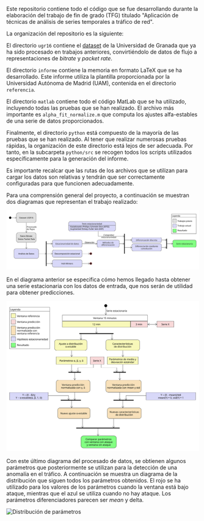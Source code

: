 Este repositorio contiene todo el código que se fue desarrollando durante la elaboración del trabajo de fin de grado (TFG) titulado "Aplicación de técnicas de análisis de series temporales a tráfico de red".

La organización del repositorio es la siguiente:

El directorio `ugr16` contiene el [dataset](https://nesg.ugr.es/nesg-ugr16/) de la Universidad de Granada que ya ha sido procesado en trabajos anteriores, convirtiéndolo de datos de flujo a representaciones de _bitrate_ y _packet rate_.

El directorio `informe` contiene la memoria en formato LaTeX que se ha desarrollado. Este informe utiliza la plantilla proporcionada por la Universidad Autónoma de Madrid (UAM), contenida en el directorio `referencia`.

El directorio `matlab` contiene todo el código MatLab que se ha utilizado, incluyendo todas las pruebas que se han realizado. El archivo más importante es `alpha_fit_normalize.m` que computa los ajustes alfa-estables de una serie de datos proporcionados.

Finalmente, el directorio `python` está compuesto de la mayoría de las pruebas que se han realizado. Al tener que realizar numerosas pruebas rápidas, la organización de este directorio está lejos de ser adecuada. Por tanto, en la subcarpeta `python/src` se recogen todos los scripts utilizados específicamente para la generación del informe.

Es importante recalcar que las rutas de los archivos que se utilizan para cargar los datos son relativas y tendrán que ser correctamente configuradas para que funcionen adecuadamente.

Para una comprensión general del proyecto, a continuación se muestran dos diagramas que representan el trabajo realizado:

![Diagrama de análisis de datos](img/diagrama_1.svg)

En el diagrama anterior se especifica cómo hemos llegado hasta obtener una serie estacionaria con los datos de entrada, que nos serán de utilidad para obtener predicciones.

![Diagrama de procesado de datos](img/diagrama_2.svg)

Con este último diagrama del procesado de datos, se obtienen algunos parámetros que posteriormente se utilizan para la detección de una anomalía en el tráfico. A continuación se muestra un diagrama de la distribución que siguen todos los parámetros obtenidos. El rojo se ha utilizado para los valores de los parámetros cuando la ventana está bajo ataque, mientras que el azul se utiliza cuando no hay ataque. Los parámetros diferenciadores parecen ser _mean_ y delta.

![Distribución de parámetros](img/scatter_plot.svg)
